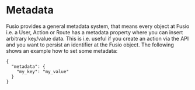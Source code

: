
# Metadata

Fusio provides a general metadata system, that means every object at Fusio i.e. a User, Action or Route has a metadata
property where you can insert arbitrary key/value data. This is i.e. useful if you create an action via the API and you
want to persist an identifier at the Fusio object. The following shows an example how to set some metadata:

```
{
  "metadata": {
    "my_key": "my_value"
  }
}
```
